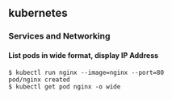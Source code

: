 ## kubernetes

### Services and Networking
#### List pods in wide format, display IP Address 
```
$ kubectl run nginx --image=nginx --port=80
pod/nginx created
$ kubectl get pod nginx -o wide
```
